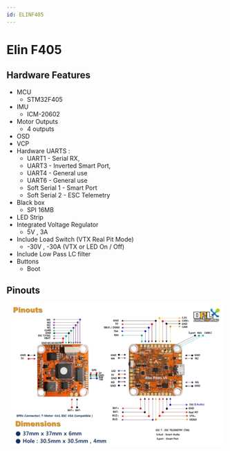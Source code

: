```yaml
---
id: ELINF405
---
```


# Elin F405

## Hardware Features

- MCU
  - STM32F405
- IMU
  - ICM-20602
- Motor Outputs
  - 4 outputs
- OSD
- VCP
- Hardware UARTS :
  - UART1 - Serial RX,
  - UART3 - Inverted Smart Port,
  - UART4 - General use
  - UART6 - General use
  - Soft Serial 1 - Smart Port
  - Soft Serial 2 - ESC Telemetry
- Black box
  - SPI 16MB
- LED Strip
- Integrated Voltage Regulator
  - 5V , 3A
- Include Load Switch (VTX Real Pit Mode)
  - -30V , -30A (VTX or LED On / Off)
- Include Low Pass LC filter
- Buttons
  - Boot

## Pinouts

![Elin F405 Pinout](images/ElinF405_pinout.jpg)
